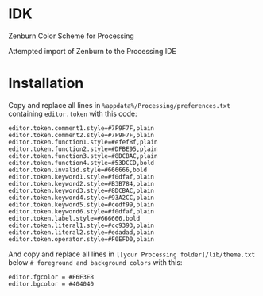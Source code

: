 # IDK
Zenburn Color Scheme for Processing

Attempted import of Zenburn to the Processing IDE

# Installation
Copy and replace all lines in ```%appdata%/Processing/preferences.txt``` containing ```editor.token``` with this code:
```
editor.token.comment1.style=#7F9F7F,plain
editor.token.comment2.style=#7F9F7F,plain
editor.token.function1.style=#efef8f,plain
editor.token.function2.style=#DFBE95,plain
editor.token.function3.style=#8DCBAC,plain
editor.token.function4.style=#53DCCD,bold
editor.token.invalid.style=#666666,bold
editor.token.keyword1.style=#f0dfaf,plain
editor.token.keyword2.style=#B3B784,plain
editor.token.keyword3.style=#8DCBAC,plain
editor.token.keyword4.style=#93A2CC,plain
editor.token.keyword5.style=#cedf99,plain
editor.token.keyword6.style=#f0dfaf,plain
editor.token.label.style=#666666,bold
editor.token.literal1.style=#cc9393,plain
editor.token.literal2.style=#edadad,plain
editor.token.operator.style=#F0EFD0,plain
```

And copy and replace all lines in ```[[your Processing folder]/lib/theme.txt``` below ```# foreground and background colors``` with this:
```
editor.fgcolor = #F6F3E8
editor.bgcolor = #404040
```

